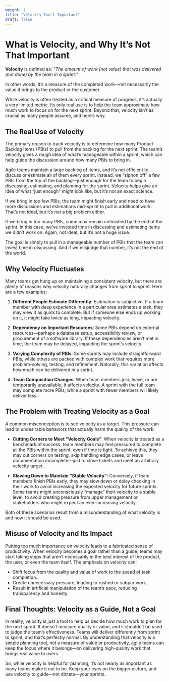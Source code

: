 ```yaml
---
weight: 1
title: "Velocity Isn't Important"
draft: false
---
```


# What is Velocity, and Why It’s Not That Important

**Velocity** is defined as: *"The amount of work (not value) that was delivered (not done) by the team in a sprint.*"

In other words, it’s a measure of the completed work—not necessarily the value it brings to the product or the customer.

While velocity is often treated as a critical measure of progress, it’s actually a very limited metric. Its only real use is to help the team approximate how much work to focus on for the next sprint. Beyond that, velocity isn’t as crucial as many people assume, and here’s why.

## The Real Use of Velocity

The primary reason to track velocity is to determine how many Product Backlog Items (PBIs) to pull from the backlog for the next sprint. The team’s velocity gives a rough idea of what’s manageable within a sprint, which can help guide the discussion around how many PBIs to bring in.

Agile teams maintain a large backlog of items, and it’s not efficient to discuss or estimate all of them every sprint. Instead, we “siphon off” a few PBIs from the top of the backlog—just enough for the team to begin discussing, estimating, and planning for the sprint. Velocity helps give an idea of what “just enough” might look like, but it’s not an exact science.

If we bring in too few PBIs, the team might finish early and need to have more discussions and estimations mid-sprint to pull in additional work. That’s not ideal, but it’s not a big problem either.

If we bring in too many PBIs, some may remain unfinished by the end of the sprint. In this case, we’ve invested time in discussing and estimating items we didn’t work on. Again, not ideal, but it’s not a huge issue.

The goal is simply to pull in a manageable number of PBIs that the team can invest time in discussing. And if we misjudge that number, it’s not the end of the world.

## Why Velocity Fluctuates

Many teams get hung up on maintaining a consistent velocity, but there are plenty of reasons why velocity naturally changes from sprint to sprint. Here are a few examples:

1. **Different People Estimate Differently**: Estimation is subjective. If a team member with deep experience in a particular area estimates a task, they may view it as quick to complete. But if someone else ends up working on it, it might take twice as long, impacting velocity.

2. **Dependency on Important Resources**: Some PBIs depend on external resources—perhaps a database setup, accessibility review, or procurement of a software library. If these dependencies aren’t met in time, the team may be delayed, impacting the sprint’s velocity.

3. **Varying Complexity of PBIs**: Some sprints may include straightforward PBIs, while others are packed with complex work that requires more problem-solving, testing, and refinement. Naturally, this variation affects how much can be delivered in a sprint.

4. **Team Composition Changes**: When team members join, leave, or are temporarily unavailable, it affects velocity. A sprint with the full team may complete more PBIs, while a sprint with fewer members will likely deliver less.

## The Problem with Treating Velocity as a Goal

A common misconception is to see velocity as a target. This pressure can lead to undesirable behaviors that actually harm the quality of the work:

- **Cutting Corners to Meet “Velocity Goals”**: When velocity is treated as a benchmark of success, team members may feel pressured to complete all the PBIs within the sprint, even if time is tight. To achieve this, they may cut corners on testing, skip handling edge cases, or leave documentation incomplete—just to close tickets and meet an arbitrary velocity target.

- **Slowing Down to Maintain “Stable Velocity”**: Conversely, if team members finish PBIs early, they may slow down or delay checking in their work to avoid increasing the expected velocity for future sprints. Some teams might unconsciously “manage” their velocity to a stable level, to avoid creating pressure from upper management or stakeholders who might expect an ever-increasing velocity.

Both of these scenarios result from a misunderstanding of what velocity is and how it should be used.

## Misuse of Velocity and Its Impact

Putting too much importance on velocity leads to a fabricated sense of productivity. When velocity becomes a goal rather than a guide, teams may start taking steps that aren’t necessarily in the best interest of the product, the user, or even the team itself. The emphasis on velocity can:
- Shift focus from the quality and value of work to the speed of task completion.
- Create unnecessary pressure, leading to rushed or subpar work.
- Result in artificial manipulation of the team’s pace, reducing transparency and honesty.

## Final Thoughts: Velocity as a Guide, Not a Goal

In reality, velocity is just a tool to help us decide how much work to plan for the next sprint. It doesn’t measure quality or value, and it shouldn’t be used to judge the team’s effectiveness. Teams will deliver differently from sprint to sprint, and that’s perfectly normal. By understanding that velocity is a simple planning tool, not a measure of value or productivity, agile teams can keep the focus where it belongs—on delivering high-quality work that brings real value to users.

So, while velocity is helpful for planning, it’s not nearly as important as many teams make it out to be. Keep your eyes on the bigger picture, and use velocity to guide—not dictate—your sprints.

